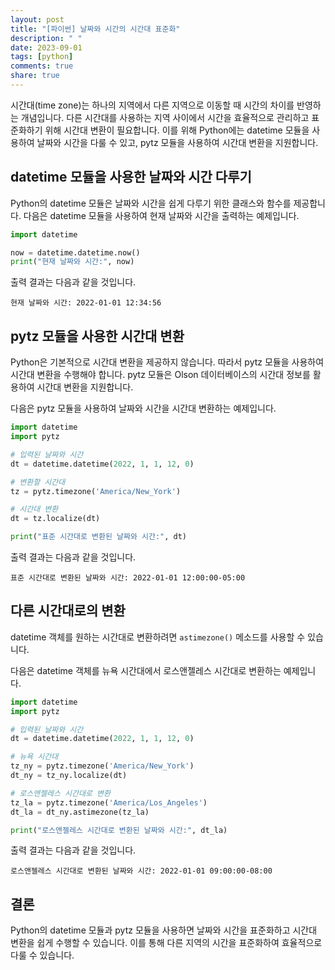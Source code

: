 ```yaml
---
layout: post
title: "[파이썬] 날짜와 시간의 시간대 표준화"
description: " "
date: 2023-09-01
tags: [python]
comments: true
share: true
---
```


시간대(time zone)는 하나의 지역에서 다른 지역으로 이동할 때 시간의 차이를 반영하는 개념입니다. 다른 시간대를 사용하는 지역 사이에서 시간을 효율적으로 관리하고 표준화하기 위해 시간대 변환이 필요합니다. 이를 위해 Python에는 datetime 모듈을 사용하여 날짜와 시간을 다룰 수 있고, pytz 모듈을 사용하여 시간대 변환을 지원합니다.

## datetime 모듈을 사용한 날짜와 시간 다루기

Python의 datetime 모듈은 날짜와 시간을 쉽게 다루기 위한 클래스와 함수를 제공합니다. 다음은 datetime 모듈을 사용하여 현재 날짜와 시간을 출력하는 예제입니다.

```python
import datetime

now = datetime.datetime.now()
print("현재 날짜와 시간:", now)
```

출력 결과는 다음과 같을 것입니다.

```
현재 날짜와 시간: 2022-01-01 12:34:56
```

## pytz 모듈을 사용한 시간대 변환

Python은 기본적으로 시간대 변환을 제공하지 않습니다. 따라서 pytz 모듈을 사용하여 시간대 변환을 수행해야 합니다. pytz 모듈은 Olson 데이터베이스의 시간대 정보를 활용하여 시간대 변환을 지원합니다.

다음은 pytz 모듈을 사용하여 날짜와 시간을 시간대 변환하는 예제입니다.

```python
import datetime
import pytz

# 입력된 날짜와 시간
dt = datetime.datetime(2022, 1, 1, 12, 0)

# 변환할 시간대
tz = pytz.timezone('America/New_York')

# 시간대 변환
dt = tz.localize(dt)

print("표준 시간대로 변환된 날짜와 시간:", dt)
```

출력 결과는 다음과 같을 것입니다.

```
표준 시간대로 변환된 날짜와 시간: 2022-01-01 12:00:00-05:00
```

## 다른 시간대로의 변환

datetime 객체를 원하는 시간대로 변환하려면 `astimezone()` 메소드를 사용할 수 있습니다. 

다음은 datetime 객체를 뉴욕 시간대에서 로스앤젤레스 시간대로 변환하는 예제입니다.

```python
import datetime
import pytz

# 입력된 날짜와 시간
dt = datetime.datetime(2022, 1, 1, 12, 0)

# 뉴욕 시간대
tz_ny = pytz.timezone('America/New_York')
dt_ny = tz_ny.localize(dt)

# 로스앤젤레스 시간대로 변환
tz_la = pytz.timezone('America/Los_Angeles')
dt_la = dt_ny.astimezone(tz_la)

print("로스앤젤레스 시간대로 변환된 날짜와 시간:", dt_la)
```

출력 결과는 다음과 같을 것입니다.

```
로스앤젤레스 시간대로 변환된 날짜와 시간: 2022-01-01 09:00:00-08:00
```

## 결론

Python의 datetime 모듈과 pytz 모듈을 사용하면 날짜와 시간을 표준화하고 시간대 변환을 쉽게 수행할 수 있습니다. 이를 통해 다른 지역의 시간을 표준화하여 효율적으로 다룰 수 있습니다.